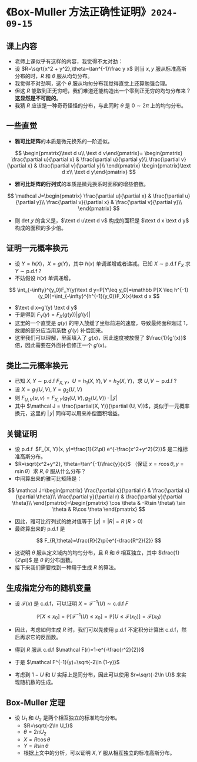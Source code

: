 # 《Box-Muller 方法正确性证明》`2024-09-15`

## 课上内容

- 老师上课似乎有这样的内容，我觉得不太对劲：
- 设 $R=\sqrt{x^2 + y^2},\theta=\tan^{-1}\frac y x$ 则当 $x, y$ 服从标准高斯分布的时，$R$ 和 $\theta$ 服从均匀分布。
- 我觉得不对劲啊，这个 $\theta$ 服从均匀分布我觉得直觉上还算勉强合理。
- 但这 $R$ 能取到正无穷吧，我们难道还能构造出一个零到正无穷的均匀分布来？**这显然是不可能的**。
- 我猜 $R$ 应该是一种奇奇怪怪的分布，与此同时 $\theta$ 是 $0\sim 2\pi$ 上的均匀分布。 

## 一些直觉

- **雅可比矩阵**的本质是微元换系的一阶近似。

$$
\begin{pmatrix}\text d u\\ \text d v\end{pmatrix}=
\begin{pmatrix}
	\frac{\partial u}{\partial x} & \frac{\partial u}{\partial y}\\
	\frac{\partial v}{\partial x} & \frac{\partial v}{\partial y}\\
\end{pmatrix}
\begin{pmatrix}\text d x\\ \text d y\end{pmatrix}
$$

- **雅可比矩阵的行列式**的本质是微元换系时面积的增益倍数。

$$
\mathcal J=\begin{pmatrix}
	\frac{\partial u}{\partial x} & \frac{\partial u}{\partial y}\\
	\frac{\partial v}{\partial x} & \frac{\partial v}{\partial y}\\
\end{pmatrix}
$$

- 则 $\det \mathcal J$ 的含义是，$\text d u\text d v$ 构成的面积是 $\text d x \text d y$ 构成的面积的多少倍。

## 证明一元概率换元

- 设 $Y=h(X)$，$X=g(Y)$，其中 $h(x)$ 单调递增或者递减。已知 $X\sim \text{p.d.f}\;F_X$ 求 $Y\sim \text{p.d.f}\;?$
- 不妨假设 $h(x)$ 单调递增。

$$
\int_{-\infty}^{y_0}F_Y(y)\text d y=P[Y\leq y_0]=\mathbb P[X \leq h^{-1}(y_0)]=\int_{-\infty}^{h^{-1}(y_0)}F_X(x)\text d x
$$

- $\text d x=g'(y) \text d y$
- 于是得到 $F_Y(y)=F_X(g(y))\left|g'(y)\right|$
- 这里的一个直觉是 $g(y)$ 的带入放缓了坐标前进的速度，导致最终面积超过 $1$，放缓的部分应当用系数 $g'(y)$ 补偿回来。
- 这里我们可以理解，里面填入了 $g(x)$，因此速度被放慢了 $\frac{1}{g'(x)}$ 倍，因此需要在外面补偿修正一个 $g'(x)$。

## 类比二元概率换元

- 已知 $X, Y\sim \text{p.d.f} \; F_{X,Y}$，$U=h_1(X, Y), V=h_2(X, Y)$，求 $U, V \sim \text{p.d.f} \; ?$
- 设 $X=g_1(U, V), Y=g_2(U, V)$
- 则 $F_{U, V}(u, v)=F_{X, Y}(g_1(U, V), g_2(U, V))\cdot |\mathcal J|$
- 其中 $\mathcal J = \frac{\partial(X, Y)}{\partial (U, V)}$，类似于一元概率换元，这里的 $|\mathcal J|$ 同样可以用来补偿面积增益。

## 关键证明

- 设 $\text{p.d.f}\;$ $F_{X, Y}(x, y)=\frac{1}{2\pi} e^{-\frac{x^2+y^2}{2}}$ 是二维标准高斯分布。
- $R=\sqrt{x^2+y^2}, \theta=\tan^{-1}\frac{y}{x}$ （保证 $x=r\cos \theta, y=r\sin\theta$）求 $R, \theta$ 服从什么分布？
- 中间算出来的雅可比矩阵是：

$$
\mathcal J=\begin{pmatrix}
\frac{\partial x}{\partial r} & \frac{\partial x}{\partial \theta}\\
\frac{\partial y}{\partial r} & \frac{\partial y}{\partial \theta}\\
\end{pmatrix}=\begin{pmatrix}
\cos \theta & -R\sin \theta\\
\sin \theta & R\cos \theta
\end{pmatrix}
$$



- 因此，雅可比行列式的绝对值等于 $|\mathcal J|=|R|=R\;(R>0)$ 
- 最终算出来的 $\text{p.d.f}$ 是

$$
F_{R,\theta}=\frac{R}{2\pi}e^{-\frac{R^2}{2}}
$$

- 这说明 $\theta$ 服从定义域内的均匀分布，且 $R$ 和 $\theta$ 相互独立，其中 $\frac{1}{2\pi}$ 是 $\theta$ 的分布函数。
- 接下来我们需要找到一种用于生成 $R$ 的算法。

## 生成指定分布的随机变量

- 设 $\mathcal F(x)$ 是 $\text{c.d.f}$，可以证明 $X=\mathcal F^{-1}(U)\sim \text{c.d.f} \mathcal \; F$

$$
\mathbb P[X\leq x_0]=\mathbb P[\mathcal F^{-1}(U) \leq x_0]=\mathbb P[U\leq \mathcal F(x_0)]=\mathcal F(x_0)
$$



- 因此，考虑如何生成 $R$ 时，我们可以先使用 $\text{p.d.f}$ 不定积分计算出 $\text{c.d.f}$，然后再求它的反函数。

- 得到 $R$ 服从 $\text{c.d.f}$ $\mathcal F(r)=1-e^{-\frac{r^2}{2}}$
- 于是 $\mathcal F^{-1}(y)=\sqrt{-2\ln (1-y)}$
- 考虑到 $1-U$ 和 $U$ 实际上是同分布，因此可以使用 $r=\sqrt{-2\ln U}$ 来实现随机数的生成。

## Box-Muller 定理

- 设 $U_1$ 和 $U_2$ 是两个相互独立的标准均匀分布。
  - $R=\sqrt{-2\ln U_1}$
  - $\theta=2\pi U_2$
  - $X=R\cos \theta$
  - $Y=R\sin \theta$
  - 根据上文中的分析，可以证明 $X, Y$ 服从相互独立的标准高斯分布。

